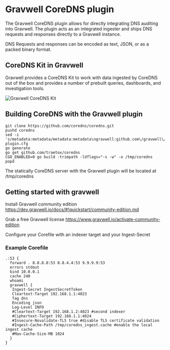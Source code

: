 # Gravwell CoreDNS plugin

The Gravwell CoreDNS plugin allows for directly integrating DNS auditing into Gravwell.  The plugin acts as an integrated ingester and ships DNS requests and responses directly to a Gravwell instance.

DNS Requests and responses can be encoded as text, JSON, or as a packed binary format.

## CoreDNS Kit in Gravwell

Gravwell provides a CoreDNS Kit to work with data ingested by CoreDNS out of the box and provides a number of prebuilt queries, dashboards, and investigation tools. 

![Gravwell CoreDNS Kit](https://github.com/gravwell/coredns/blob/master/coredns_kit.png?raw=true)


## Building CoreDNS with the Gravwell plugin

```
git clone https://github.com/coredns/coredns.git
pushd coredns
sed -i 's/metadata:metadata/metadata:metadata\ngravwell:github.com\/gravwell\/coredns/g' plugin.cfg
go generate
go get github.com/traetox/coredns
CGO_ENABLED=0 go build -trimpath -ldflags="-s -w" -o /tmp/coredns
popd
```

The statically CoreDNS server with the Gravwell plugin will be located at /tmp/coredns

## Getting started with gravwell

Install Gravwell community edition https://dev.gravwell.io/docs/#!quickstart/community-edition.md

Grab a free Gravwell license https://www.gravwell.io/activate-community-edition

Configure your Corefile with an indexer target and your Ingest-Secret

### Example Corefile

```
.:53 {
  forward . 8.8.8.8:53 8.8.4.4:53 9.9.9.9:53
  errors stdout
  bind 10.0.0.1
  cache 240
  whoami
  gravwell {
   Ingest-Secret IngestSecretToken
   Cleartext-Target 192.168.1.1:4023
   Tag dns
   Encoding json
   Log-Level INFO
   #Cleartext-Target 192.168.1.2:4023 #second indexer
   #Ciphertext-Target 192.168.1.1:4024
   #Insecure-Novalidate-TLS true #disable TLS certificate validation
   #Ingest-Cache-Path /tmp/coredns_ingest.cache #enable the local ingest cache
   #Max-Cache-Size-MB 1024
  }
}
```
